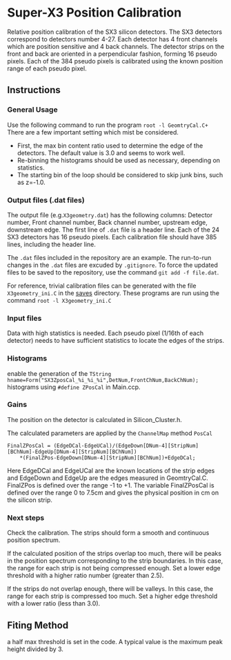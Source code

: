 # Super-X3 Position Calibration
Relative position calibration of the SX3 silicon detectors.
The SX3 detectors correspond to detectors number 4-27.
Each detector has 4 front channels which are position sensitive and 4 back channels.
The detector strips on the front and back are oriented in a perpendicular fashion, forming 16 pseudo pixels.
Each of the 384 pseudo pixels is calibrated using the known position range of each pseudo pixel.

## Instructions
### General Usage
Use the following command to run the program `root -l GeomtryCal.C+`
There are a few important setting which mist be considered.
* First, the max bin content ratio used to determine the edge of the detectors.
The default value is 3.0 and seems to work well.
* Re-binning the histograms should be used as necessary, depending on statistics.
* The starting bin of the loop should be considered to skip junk bins, such as z=-1.0.

### Output files (.dat files)
The output file (e.g.`X3geometry.dat`) has the following columns:
Detector number, Front channel number, Back channel number, upstream edge, downstream edge.
The first line of `.dat` file is a header line.
Each of the 24 SX3 detectors has 16 pseudo pixels.
Each calibration file should have 385 lines, including the header line.

The `.dat` files  included in the repository are an example. The run-to-run changes in the `.dat` files are excuded by `.gitignore`. To force the updated files to be saved to the repository, use the command `git add -f file.dat`.

For reference, trivial calibration files can be generated with the file `X3geometry_ini.C` in the [saves](saves) directory. These programs are  run using the command `root -l X3geometry_ini.C`

### Input files
Data with high statistics is needed. Each pseudo pixel (1/16th of each detector) needs to have sufficient statistics to locate the edges of the strips.

### Histograms
enable the generation of the 
`TString hname=Form("SX3ZposCal_%i_%i_%i",DetNum,FrontChNum,BackChNum);`
histograms using `#define ZPosCal` in Main.ccp.

### Gains
The position on the detector is calculated in Silicon_Cluster.h.

The calculated parameters are applied by the `ChannelMap` method `PosCal`
````
FinalZPosCal = (EdgeDCal-EdgeUCal)/(EdgeDown[DNum-4][StripNum][BChNum]-EdgeUp[DNum-4][StripNum][BChNum])
    *(FinalZPos-EdgeDown[DNum-4][StripNum][BChNum])+EdgeDCal;
````
Here EdgeDCal and EdgeUCal are the known locations of the strip edges and EdgeDown and  EdgeUp are the edges measured in GeomtryCal.C.
FinalZPos is defined over the range -1 to +1.
The variable FinalZPosCal is defined over the range 0 to 7.5cm and gives the physical position in cm on the silicon strip.
### Next steps
Check the calibration. The strips should form a smooth and continuous position spectrum.

If the calculated position of the strips overlap too much, there will be peaks in the position spectrum corresponding to the strip boundaries.
In this case, the range for each strip is not being compressed enough.
Set a lower edge threshold with a higher ratio number (greater than 2.5).

If the strips do not overlap enough, there will be valleys.
In this case, the range for each strip is compressed too much.
Set a higher edge threshold with a lower ratio (less than 3.0).


## Fiting Method
a half max threshold is set in the code. A typical value is the maximum peak height divided by 3.

